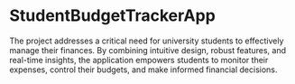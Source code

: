 # StudentBudgetTrackerApp
The project addresses a critical need for university students to effectively manage their finances. By combining intuitive design, robust features, and real-time insights, the application empowers students to monitor their expenses, control their budgets, and make informed financial decisions.
